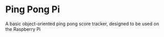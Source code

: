 # Ping Pong Pi

A basic object-oriented ping pong score tracker, designed to be used on the Raspberry Pi
